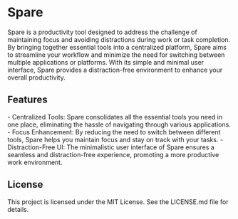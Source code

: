 <h1>Spare</h1>
Spare is a productivity tool designed to address the challenge of maintaining focus and avoiding distractions during work or task completion. By bringing together essential tools into a centralized platform, Spare aims to streamline your workflow and minimize the need for switching between multiple applications or platforms. With its simple and minimal user interface, Spare provides a distraction-free environment to enhance your overall productivity.

<h2>Features</h2>
- Centralized Tools: Spare consolidates all the essential tools you need in one place, eliminating the hassle of navigating through various applications.
- Focus Enhancement: By reducing the need to switch between different tools, Spare helps you maintain focus and stay on track with your tasks.
- Distraction-Free UI: The minimalistic user interface of Spare ensures a seamless and distraction-free experience, promoting a more productive work environment.

<h2>License</h2>
This project is licensed under the MIT License. See the LICENSE.md file for details.
